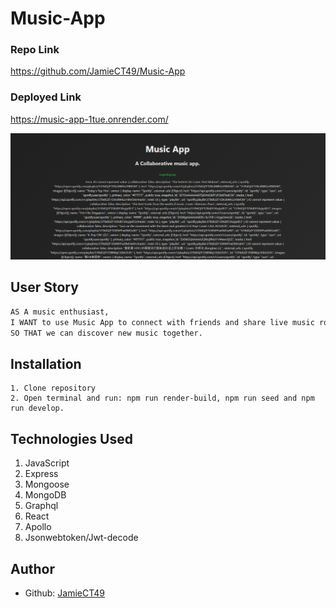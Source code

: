 # Music-App

### Repo Link
https://github.com/JamieCT49/Music-App

### Deployed Link
https://music-app-1tue.onrender.com/

![alt text](<Screenshot 2024-08-19 154621.png>)

## User Story

```md
AS A music enthusiast,
I WANT to use Music App to connect with friends and share live music rooms together,
SO THAT we can discover new music together.
```

## Installation
```
1. Clone repository
2. Open terminal and run: npm run render-build, npm run seed and npm run develop.
```

## Technologies Used
1. JavaScript
2. Express
3. Mongoose
4. MongoDB
5. Graphql
6. React
7. Apollo
8. Jsonwebtoken/Jwt-decode

## Author
- Github: [JamieCT49](https://github.com/JamieCT49)